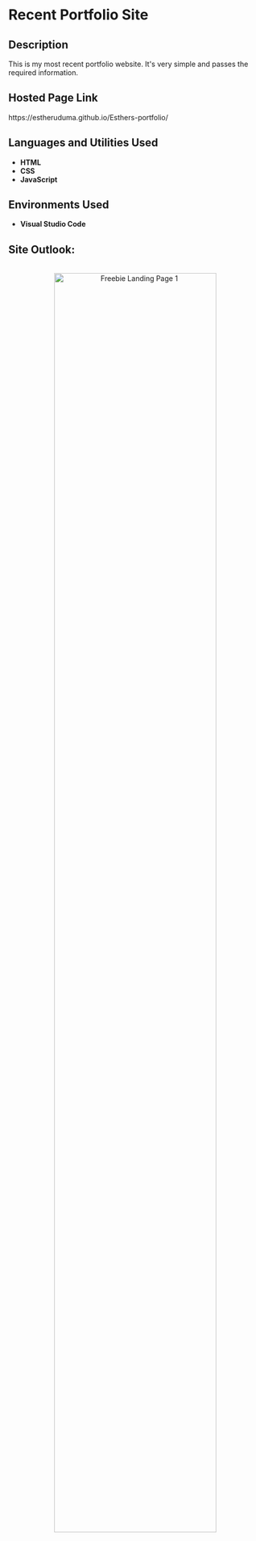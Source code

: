 <h1>Recent Portfolio Site</h1>

<h2>Description</h2>
This is my most recent portfolio website. It's very simple and passes the required information.
<br />

<h2>Hosted Page Link</h2>
https://estheruduma.github.io/Esthers-portfolio/

<h2>Languages and Utilities Used</h2>

- <b>HTML</b> 
- <b>CSS</b>
- <b>JavaScript</b>

<h2>Environments Used </h2>

- <b>Visual Studio Code</b>

<h2>Site Outlook:</h2>

<p align="center">
<br/>
<img src="https://https://github.com/EstherUduma/Esthers-portfolio/assets/73527320/10c8f539-b028-44f9-921a-a583f727921d" height="80%" width="80%" alt="Freebie Landing Page 1"/>
</P>
